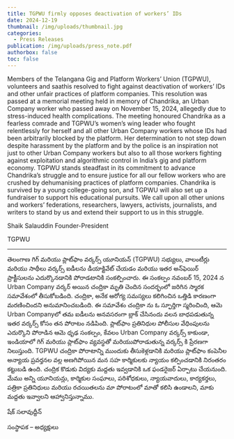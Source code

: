 ```yaml
---
title: TGPWU firmly opposes deactivation of workers’ IDs
date: 2024-12-19
thumbnail: /img/uploads/thumbnail.jpg
categories:
  - Press Releases
publication: /img/uploads/press_note.pdf
authorbox: false
toc: false
---
```

Members of the Telangana Gig and Platform Workers’ Union (TGPWU), volunteers and saathis resolved to fight against deactivation of workers’ IDs and other unfair practices of platform companies. This resolution was passed at a memorial meeting held in memory of Chandrika, an Urban Company worker who passed away on November 15, 2024, allegedly due to stress-induced health complications. <!--more--> The meeting honoured Chandrika as a fearless comrade and TGPWU’s women’s wing leader who fought relentlessly for herself and all other Urban Company workers whose IDs had been arbitrarily blocked by the platform. Her determination to not step down despite harassment by the platform and by the police is an inspiration not just to other Urban Company workers but also to all those workers fighting against exploitation and algorithmic control in India’s gig and platform economy. TGPWU stands steadfast in its commitment to advance Chandrika’s struggle and to ensure justice for all our fellow workers who are crushed by dehumanising practices of platform companies. Chandrika is survived by a young college-going son, and TGPWU will also set up a fundraiser to support his educational pursuits. We call upon all other unions and workers’ federations, researchers, lawyers, activists, journalists, and writers to stand by us and extend their support to us in this struggle.

Shaik Salauddin
Founder-President

TGPWU

---

తెలంగాణ గిగ్ మరియు ప్లాట్‌ఫాం వర్కర్స్ యూనియన్ (TGPWU) సభ్యులు, వాలంటీర్లు మరియు సాథీలు వర్కర్స్‌ ఐడీలను డీయాక్టివేట్ చేయడం మరియు ఇతర అన్‌ఫెయిర్ ప్రాక్టీసులను ఎదుర్కొనడానికి పోరాడటానికి సంకల్పించారు. ఈ సంకల్పం నవంబర్ 15, 2024 న Urban Company వర్కర్ అయిన చంద్రికా మృతి చెందిన సందర్భంలో జరిగిన స్మారక సమావేశంలో తీసుకోబడింది. చంద్రికా, అనేక ఆరోగ్య సమస్యలు కలిగించిన ఒత్తిడి కారణంగా మరణించిందని అనుమానించబడింది. ఈ సమావేశం చంద్రికా ను ఓ స్ఫూర్తిగా  స్మరించింది, ఆమె Urban Companyలో తమ ఐడీలను అనవసరంగా బ్లాక్ చేసినందు వలన బాధపడుతున్న ఇతర వర్కర్స్ కోసం తన పోరాటం నడిపింది.  ప్లాట్‌ఫాం ప్రతినిధుల పోలీసుల వేధింపులను ఎదుర్కొని పోరాడిన ఆమె ధృఢ సంకల్పం, కేవలం Urban Company వర్కర్స్ కాకుండా, ఇండియాలో గిగ్ మరియు ప్లాట్‌ఫాం వ్యవస్థతో మరియుపోరాడుతున్న  వర్కర్స్ కి ప్రేరణగా నిలుస్తుంది. TGPWU చంద్రికా పోరాటాన్ని ముందుకు తీసుకెళ్లడానికి మరియు ప్లాట్‌ఫాం కంపెనీల అన్యాయ ప్రవర్తనల వల్ల అణగిపోయిన మన సహ కార్మికులకు న్యాయం కల్పించడానికి నిరంతరం కట్టుబడి ఉంది. చంద్రిక కొడుకు విద్యకు మద్దతు ఇవ్వడానికి ఒక ఫండరైజర్ ఏర్పాటు చేయనుంది. మేము అన్ని యూనియన్లు, కార్మికుల సంఘాలు, పరిశోధకులు, న్యాయవాదులు, కార్యకర్తలు, పత్రికా ప్రతినిధులు మరియు రచయితలను మా పోరాటంలో మాతో కలిసి ఉండాలని, మాకు మద్దతు ఇవ్వాలని ఆహ్వానిస్తున్నాము.

షేక్  సలావుద్దీన్ 

సంస్థాపక – అధ్యక్షులు
